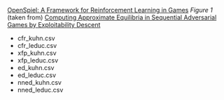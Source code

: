 [OpenSpiel: A Framework for Reinforcement Learning in Games](https://arxiv.org/abs/1908.09453) *Figure 1*
(taken from) [Computing Approximate Equilibria in Sequential Adversarial Games by Exploitability Descent](https://arxiv.org/abs/1903.05614)
- cfr_kuhn.csv
- cfr_leduc.csv
- xfp_kuhn.csv
- xfp_leduc.csv
- ed_kuhn.csv
- ed_leduc.csv
- nned_kuhn.csv
- nned_leduc.csv
